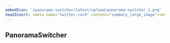 ```yaml
---
embedIcon: '/panorama-switcher/latest/upload/panorama-switcher_1.png'
headInsert: <meta name="twitter:card" content="summary_large_image"><meta http-equiv="Refresh" content="0; url='../'" />
---
```

## PanoramaSwitcher
